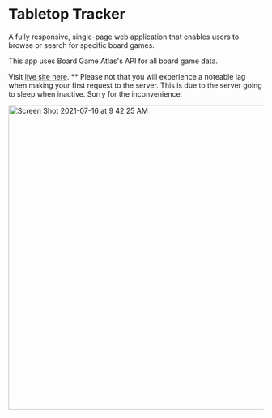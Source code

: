 # Tabletop Tracker

A fully responsive, single-page web application that enables users to browse or search for specific board games.

This app uses Board Game Atlas's API for all board game data.

Visit [live site here](http://tabletoptracker.netlify.app/).
** Please not that you will experience a noteable lag when making your first request to the server. This is due to the server going to sleep when inactive. Sorry for the inconvenience.

<img width="600" alt="Screen Shot 2021-07-16 at 9 42 25 AM" src="https://user-images.githubusercontent.com/25832984/125957491-7bc04f2f-89d4-4448-be36-28f694e86724.png">
